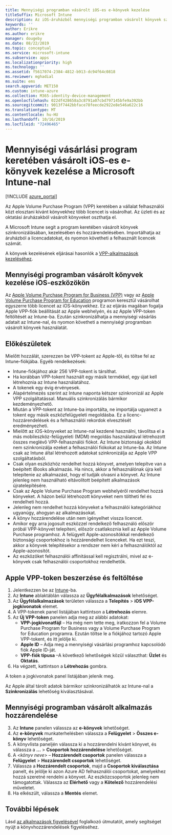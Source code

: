 ```yaml
---
title: Mennyiségi programban vásárolt iOS-es e-könyvek kezelése
titleSuffix: Microsoft Intune
description: Az iOS-áruházból mennyiségi programban vásárolt könyvek szinkronizálása az Intune-nal, majd használatuk felügyelete és nyomon követése.
keywords: ''
author: Erikre
ms.author: erikre
manager: dougeby
ms.date: 08/22/2019
ms.topic: conceptual
ms.service: microsoft-intune
ms.subservice: apps
ms.localizationpriority: high
ms.technology: ''
ms.assetid: f5617074-2384-4812-b913-dc94f64c0818
ms.reviewer: mghadial
ms.suite: ems
search.appverid: MET150
ms.custom: intune-azure
ms.collection: M365-identity-device-management
ms.openlocfilehash: 022df428658a3c8791a07cbd797145bfe9a392bb
ms.sourcegitcommit: 9013f7442bbface78feecde2922e8e546a622c16
ms.translationtype: MT
ms.contentlocale: hu-HU
ms.lasthandoff: 10/16/2019
ms.locfileid: "72496465"
---
```

# <a name="how-to-manage-ios-ebooks-you-purchased-through-a-volume-purchase-program-with-microsoft-intune"></a>Mennyiségi vásárlási program keretében vásárolt iOS-es e-könyvek kezelése a Microsoft Intune-nal


[!INCLUDE [azure_portal](../includes/azure_portal.md)]

Az Apple Volume Purchase Program (VPP) keretében a vállalat felhasználói közt elosztani kívánt könyvekhez több licencet is vásárolhat. Az üzleti és az oktatási áruházakból vásárolt könyveket oszthatja el.

A Microsoft Intune segít a program keretében vásárolt könyvek szinkronizálásában, kezelésében és hozzárendelésében. Importálhatja az áruházból a licencadatokat, és nyomon követheti a felhasznált licencek számát.

A könyvek kezelésének eljárásai hasonlók a [VPP-alkalmazások kezeléséhez](../vpp-apps-ios.md).

## <a name="manage-volume-purchased-books-for-ios-devices"></a>Mennyiségi programban vásárolt könyvek kezelése iOS-eszközökön
Az [Apple Volume Purchase Program for Business (VPP)](https://www.apple.com/business/vpp/) vagy az [Apple Volume Purchase Program for Education](https://volume.itunes.apple.com/us/store) programon keresztül vásárolhat egyszerre több licencet az iOS-könyvekhez. Ez az eljárás magában fogalja Apple VPP-fiók beállítását az Apple webhelyén, és az Apple VPP-token feltöltését az Intune-ba.  Ezután szinkronizálhatja a mennyiségi vásárlás adatait az Intune-nal, és nyomon követheti a mennyiségi programban vásárolt könyvek használatát.

## <a name="before-you-start"></a>Előkészületek
Mielőtt hozzálát, szerezzen be VPP-tokent az Apple-től, és töltse fel az Intune-fiókjába. Egyéb rendelkezések:

* Intune-fiókjához akár 256 VPP-tokent is társíthat.
* Ha korábban VPP-tokent használt egy másik termékkel, egy újat kell létrehoznia az Intune használatához.
* A tokenek egy évig érvényesek.
* Alapértelmezés szerint az Intune naponta kétszer szinkronizál az Apple VPP szolgáltatással. Manuális szinkronizálás bármikor kezdeményezhető.
* Miután a VPP-tokent az Intune-ba importálta, ne importálja ugyanezt a tokent egy másik eszközfelügyeleti megoldásba. Ez a licenc-hozzárendelések és a felhasználói rekordok elvesztését eredményezheti.
* Mielőtt az iOS-könyveket az Intune-nal kezdené használni, távolítsa el a más mobileszköz-felügyeleti (MDM) megoldás használatával létrehozott összes meglévő VPP-felhasználói fiókot. Az Intune biztonsági okokból nem szinkronizálja ezeket a felhasználói fiókokat az Intune-ba. Az Intune csak az Intune által létrehozott adatokat szinkronizálja az Apple VPP szolgáltatásból.
* Csak olyan eszközhöz rendelhet hozzá könyvet, amelyen telepítve van a beépített iBooks alkalmazás. Ha nincs, akkor a felhasználónak újra kell telepítenie az alkalmazást, hogy el tudják olvasni a könyvet. Az Intune jelenleg nem használható eltávolított beépített alkalmazások újratelepítésére.
* Csak az Apple Volume Purchase Program webhelyéről rendelhet hozzá könyveket. A házon belül létrehozott könyveket nem töltheti fel és rendelheti hozzá.
* Jelenleg nem rendelhet hozzá könyveket a felhasználói kategóriákhoz ugyanúgy, ahogyan az alkalmazásokat.
* A könyv hozzárendelése után nem igényelhet vissza licencet.
* Amikor egy arra jogosult eszközzel rendelkező felhasználó először próbál VPP-könyvet telepíteni, először csatlakoznia kell az Apple Volume Purchase programhoz. A felügyelt Apple-azonosítókkal rendelkező biztonsági csoportokhoz is hozzárendelhet licenceket. Ha ezt teszi, akkor a könyvek telepítésekor a rendszer nem kéri a felhasználóktól az Apple-azonosítót.
* Az eszközöket felhasználói affinitással kell regisztrálni, mivel az e-könyvek csak felhasználói csoportokhoz rendelhetők.   


## <a name="to-get-and-upload-an-apple-vpp-token"></a>Apple VPP-token beszerzése és feltöltése

1. Jelentkezzen be az [Intune](https://go.microsoft.com/fwlink/?linkid=2090973)-ba.
3. Az **Intune** ablaktáblán válassza az **Ügyfélalkalmazások** lehetőséget.
1. Az **Ügyfélalkalmazások** területen válassza a **Telepítés** > **iOS VPP-jogkivonatok** elemet.
2. A VPP-tokenek panel listájában kattintson a **Létrehozás** elemre.
3. Az **Új VPP-token** panelen adja meg az alábbi adatokat:
    - **VPP-jogkivonatfájl** – Ha még nem tette meg, iratkozzon fel a Volume Purchase Program for Business vagy a Volume Purchase Program for Education programra. Ezután töltse le a fiókjához tartozó Apple VPP-tokent, és itt jelölje ki.
    - **Apple ID** – Adja meg a mennyiségi vásárlási programhoz kapcsolódó fiók Apple ID-ját.
    - **VPP-fiók típusa** –A következő lehetőségek közül választhat: **Üzlet** és **Oktatás**.
4. Ha végzett, kattintson a **Létrehozás** gombra.

A token a jogkivonatok panel listájában jelenik meg.


Az Apple által tárolt adatok bármikor szinkronizálhatók az Intune-nal a **Szinkronizálás** lehetőség kiválasztásával.

## <a name="to-assign-a-volume-purchased-app"></a>Mennyiségi programban vásárolt alkalmazás hozzárendelése

3. Az **Intune** panelen válassza az **e-könyvek** lehetőséget.
1. Az **e-könyvek** munkaterhelésben válassza a **Felügyelet** > **Összes e-könyv** lehetőséget.
2. A könyvlista paneljén válassza ki a hozzárendelni kívánt könyvet, és válassza a **...** > **Csoportok hozzárendelése** lehetőséget.
3. A <*könyv neve*> – **Hozzárendelt csoportok** panelen válassza a **Felügyelet** > **Hozzárendelt csoportok** lehetőséget.
4. Válassza a **Hozzárendelt csoportok**, majd a **Csoportok kiválasztása** panelt, és jelölje ki azon Azure AD felhasználói csoportokat, amelyekhez hozzá szeretné rendelni a könyvet. Az eszközcsoportok jelenleg nem támogatottak.
Válassza az **Elérhető** vagy a **Kötelező** hozzárendelési műveletet. 
5. Ha elkészült, válassza a **Mentés** elemet.

## <a name="next-steps"></a>További lépések

Lásd [az alkalmazások figyelésével](apps-monitor.md) foglalkozó útmutatót, amely segítséget nyújt a könyvhozzárendelések figyeléséhez.






